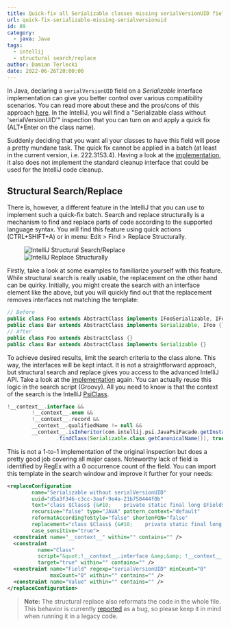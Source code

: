 ```yaml
---
title: Quick-fix all Serializable classes missing serialVersionUID field
url: quick-fix-serializable-missing-serialversionuid
id: 89
category:
  - java: Java
tags:
  - intellij
  - structural search/replace
author: Damian Terlecki
date: 2022-06-26T20:00:00
---
```


In Java, declaring a `serialVersionUID` field on a *Serializable* interface implementation can give you better control over various compatibility scenarios.
You can read more about these and the pros/cons of this approach [here](https://www.vojtechruzicka.com/explicitly-declare-serialversionuid).
In the IntelliJ, you will find a "Serializable class without 'serialVersionUID'" inspection that you can turn on and apply a quick fix (ALT+Enter on the class name).

Suddenly deciding that you want all your classes to have this field will pose a pretty mundane task. 
The quick fix cannot be applied in a batch (at least in the current version, i.e. 222.3153.4). Having a look at the [implementation](https://github.com/JetBrains/intellij-community/blob/idea/222.3153.4/plugins/InspectionGadgets/src/com/siyeh/ig/serialization/SerializableInnerClassHasSerialVersionUIDFieldVisitor.java),
it also does not implement the standard cleanup interface that could be used for the IntelliJ code cleanup.  

## Structural Search/Replace

There is, however, a different feature in the IntelliJ that you can use to implement such a quick-fix batch.
Search and replace structurally is a mechanism to find and replace parts of code according to the supported language syntax.
You will find this feature using quick actions (CTRL+SHIFT+A) or in menu: Edit > Find > Replace Structurally.

<figure class="flex">
<img src="/img/hq/serialversionuid-search-and-replace-structurally.png" alt="IntelliJ Structural Search/Replace" title="IntelliJ Structural Search/Replace">
<img src="/img/hq/replace-structurally-intellij.png" alt="IntelliJ Replace Structurally" title="IntelliJ Replace Structurally">
</figure>

Firstly, take a look at some examples to familiarize yourself with this feature.
While structural search is really usable, the replacement on the other hand can be quirky.
Initially, you might create the search with an interface element like the above, but you will quickly find out that the replacement removes interfaces not matching the template:
```java
// Before
public class Foo extends AbstractClass implements IFooSerializable, IFoo {}
public class Bar extends AbstractClass implements Serializable, IFoo {}
// After
public class Foo extends AbstractClass {}
public class Bar extends AbstractClass implements Serializable {}
```

To achieve desired results, limit the search criteria to the class alone. This way, the interfaces will be kept intact. It is not a straightforward approach, but 
structural search and replace gives you access to the advanced IntelliJ API. Take a look at the [implementation](https://github.com/JetBrains/intellij-community/blob/idea/222.3153.4/plugins/InspectionGadgets/src/com/siyeh/ig/serialization/SerializableInnerClassHasSerialVersionUIDFieldVisitor.java) 
again. You can actually reuse this logic in the search script (Groovy). All you need to know is that the context of the search is the IntelliJ [PsiClass](https://github.com/JetBrains/intellij-community/blob/idea/222.3153.4/java/java-psi-api/src/com/intellij/psi/PsiClass.java).

```groovy
!__context__.interface &&
        !__context__.enum &&
        !__context__.record &&
        __context__.qualifiedName != null &&
        __context__.isInheritor(com.intellij.psi.JavaPsiFacade.getInstance(__context__.project)
                .findClass(Serializable.class.getCanonicalName()), true)
```

This is not a 1-to-1 implementation of the original inspection but does a pretty good job covering all major cases.
Noteworthy lack of field is identified by RegEx with a 0 occurrence count of the field.
You can import this template in the search window and improve it further for your needs:
```xml
<replaceConfiguration 
        name="Serializable without serialVersionUID"
        uuid="d5a3f346-c3cc-3aaf-9e4a-21b758444f0b"
        text="class $Class$ {&#10;    private static final long $Field$ = $Value$;&#10;}"
        recursive="false" type="JAVA" pattern_context="default"
        reformatAccordingToStyle="false" shortenFQN="false"
        replacement="class $Class$ {&#10;    private static final long serialVersionUID = 1L;&#10;}&#10;"
        case_sensitive="true">
  <constraint name="__context__" within="" contains="" />
  <constraint 
          name="Class"
          script="&quot;!__context__.interface &amp;&amp; !__context__.enum &amp;&amp; !__context__.record &amp;&amp; __context__.qualifiedName != null &amp;&amp; __context__.isInheritor(com.intellij.psi.JavaPsiFacade.getInstance(__context__.project).findClass(Serializable.class.getCanonicalName()), true)&quot;"
          target="true" within="" contains="" />
  <constraint name="Field" regexp="serialVersionUID" minCount="0"
              maxCount="0" within="" contains="" />
  <constraint name="Value" within="" contains="" />
</replaceConfiguration>
```

> **Note:** The structural replace also reformats the code in the whole file. This behavior is currently [reported](https://youtrack.jetbrains.com/issue/IDEA-167576/Structural-replace-introduces-static-imports) as a bug, so please keep it in mind when running it in a legacy code.
